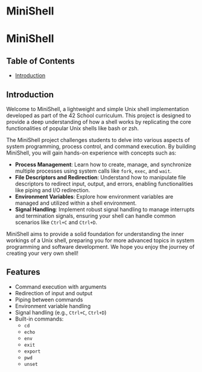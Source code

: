 # MiniShell
# MiniShell

## Table of Contents
- [Introduction](#introduction)

## Introduction
Welcome to MiniShell, a lightweight and simple Unix shell implementation developed as part of the 42 School curriculum. This project is designed to provide a deep understanding of how a shell works by replicating the core functionalities of popular Unix shells like bash or zsh.

The MiniShell project challenges students to delve into various aspects of system programming, process control, and command execution. By building MiniShell, you will gain hands-on experience with concepts such as:

- **Process Management**: Learn how to create, manage, and synchronize multiple processes using system calls like `fork`, `exec`, and `wait`.
- **File Descriptors and Redirection**: Understand how to manipulate file descriptors to redirect input, output, and errors, enabling functionalities like piping and I/O redirection.
- **Environment Variables**: Explore how environment variables are managed and utilized within a shell environment.
- **Signal Handling**: Implement robust signal handling to manage interrupts and termination signals, ensuring your shell can handle common scenarios like `Ctrl+C` and `Ctrl+D`.

MiniShell aims to provide a solid foundation for understanding the inner workings of a Unix shell, preparing you for more advanced topics in system programming and software development. We hope you enjoy the journey of creating your very own shell!

## Features
- Command execution with arguments
- Redirection of input and output
- Piping between commands
- Environment variable handling
- Signal handling (e.g., `Ctrl+C`, `Ctrl+D`)
- Built-in commands:
  - `cd`
  - `echo`
  - `env`
  - `exit`
  - `export`
  - `pwd`
  - `unset`
